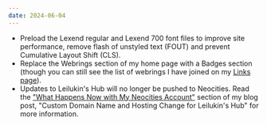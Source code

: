 ```yaml
---
date: 2024-06-04
---
```


* Preload the Lexend regular and Lexend 700 font files to improve site performance, remove flash of unstyled text (FOUT) and prevent Cumulative Layout Shift (CLS).
* Replace the Webrings section of my home page with a Badges section (though you can still see the list of webrings I have joined on my [Links page](/links)).
* Updates to Leilukin's Hub will no longer be pushed to Neocities. Read the ["What Happens Now with My Neocities Account"](/blog/posts/2024-05-31-domain-name-hosting-change-leilukins-hub/#what-happens-now-with-my-neocities-account) section of my blog post, "Custom Domain Name and Hosting Change for Leilukin's Hub" for more information.